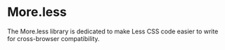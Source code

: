 More.less
=======

The More.less library is dedicated to make Less CSS code easier to write for cross-browser compatibility.
